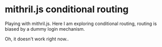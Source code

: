 # mithril.js conditional routing
Playing with mithril.js. Here I am exploring conditional routing, routing is biased by a dummy login mechanism.

Oh, it doesn't work right now..
